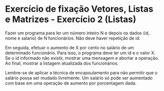 # Exercício de fixação Vetores, Listas e Matrizes - Exercício 2 (Listas)
Fazer um programa para ler um número inteiro N e depois os dados (id, nome e salario) de N funcionários. Não deve haver repetição de id.

Em seguida, efetuar o aumento de X por cento no salário de um determinado funcionário.
Para isso, o programa deve ler um id e o valor X. Se o id informado não existir, mostrar uma mensagem e abortar a operação. Ao final, mostrar a listagem atualizada dos funcionários.

Lembre-se de aplicar a técnica de encapsulamento para não permitir que o salário possa ser mudado livremente.
Um salário só pode ser aumentado com base em uma operação de aumento por porcentagem dada.